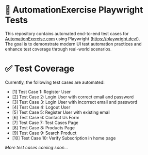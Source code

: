 # 🧪 AutomationExercise Playwright Tests

This repository contains automated end-to-end test cases for [AutomationExercise.com](https://www.automationexercise.com/) using Playwright (https://playwright.dev/).  
The goal is to demonstrate modern UI test automation practices and enhance test coverage through real-world scenarios.

# ✅ Test Coverage

Currently, the following test cases are automated:

- [1] Test Case 1: Register User
- [2] Test Case 2: Login User with correct email and password
- [3] Test Case 3: Login User with incorrect email and password
- [4] Test Case 4: Logout User
- [5] Test Case 5: Register User with existing email
- [6] Test Case 6: Contact Us Form
- [7] Test Case 7: Test Cases Page
- [8] Test Case 8: Products Page
- [9] Test Case 9: Search Product
- [10] Test Case 10: Verify Subscription in home page

*More test cases coming soon...*

